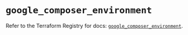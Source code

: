 # `google_composer_environment`

Refer to the Terraform Registry for docs: [`google_composer_environment`](https://registry.terraform.io/providers/hashicorp/google-beta/6.47.0/docs/resources/google_composer_environment).
